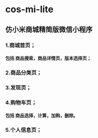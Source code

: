 # cos-mi-lite
## 仿小米商城精简版微信小程序
### 1.商城首页；
#### 包括 商品搜索，商品详情页，版本选择页；
### 2.商品分类页；
### 3.发现页；
### 4.购物车页；
#### 包括 商品选择，计算，加购，删除。
### 5.个人信息页；
